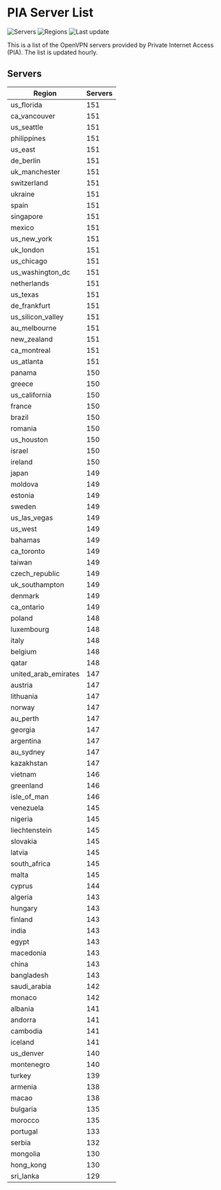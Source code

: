 # PIA Server List

![Servers](https://img.shields.io/badge/servers-14,182-blue) ![Regions](https://img.shields.io/badge/regions-97-blue) ![Last update](https://img.shields.io/badge/last_updated-Thu_Mar_27_20:31:58_UTC_2025-blue)

This is a list of the OpenVPN servers provided by Private Internet Access (PIA). The list is updated hourly.

## Servers
| Region               | Servers |
|----------------------|---------|
| us_florida | 151 |
| ca_vancouver | 151 |
| us_seattle | 151 |
| philippines | 151 |
| us_east | 151 |
| de_berlin | 151 |
| uk_manchester | 151 |
| switzerland | 151 |
| ukraine | 151 |
| spain | 151 |
| singapore | 151 |
| mexico | 151 |
| us_new_york | 151 |
| uk_london | 151 |
| us_chicago | 151 |
| us_washington_dc | 151 |
| netherlands | 151 |
| us_texas | 151 |
| de_frankfurt | 151 |
| us_silicon_valley | 151 |
| au_melbourne | 151 |
| new_zealand | 151 |
| ca_montreal | 151 |
| us_atlanta | 151 |
| panama | 150 |
| greece | 150 |
| us_california | 150 |
| france | 150 |
| brazil | 150 |
| romania | 150 |
| us_houston | 150 |
| israel | 150 |
| ireland | 150 |
| japan | 149 |
| moldova | 149 |
| estonia | 149 |
| sweden | 149 |
| us_las_vegas | 149 |
| us_west | 149 |
| bahamas | 149 |
| ca_toronto | 149 |
| taiwan | 149 |
| czech_republic | 149 |
| uk_southampton | 149 |
| denmark | 149 |
| ca_ontario | 149 |
| poland | 148 |
| luxembourg | 148 |
| italy | 148 |
| belgium | 148 |
| qatar | 148 |
| united_arab_emirates | 147 |
| austria | 147 |
| lithuania | 147 |
| norway | 147 |
| au_perth | 147 |
| georgia | 147 |
| argentina | 147 |
| au_sydney | 147 |
| kazakhstan | 147 |
| vietnam | 146 |
| greenland | 146 |
| isle_of_man | 146 |
| venezuela | 145 |
| nigeria | 145 |
| liechtenstein | 145 |
| slovakia | 145 |
| latvia | 145 |
| south_africa | 145 |
| malta | 145 |
| cyprus | 144 |
| algeria | 143 |
| hungary | 143 |
| finland | 143 |
| india | 143 |
| egypt | 143 |
| macedonia | 143 |
| china | 143 |
| bangladesh | 143 |
| saudi_arabia | 142 |
| monaco | 142 |
| albania | 141 |
| andorra | 141 |
| cambodia | 141 |
| iceland | 141 |
| us_denver | 140 |
| montenegro | 140 |
| turkey | 139 |
| armenia | 138 |
| macao | 138 |
| bulgaria | 135 |
| morocco | 135 |
| portugal | 133 |
| serbia | 132 |
| mongolia | 130 |
| hong_kong | 130 |
| sri_lanka | 129 |